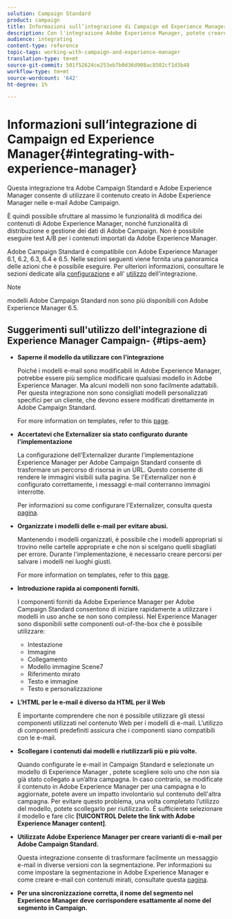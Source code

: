 ```yaml
---
solution: Campaign Standard
product: campaign
title: Informazioni sull’integrazione di Campaign ed Experience Manager
description: Con l'integrazione Adobe Experience Manager, potete creare contenuti direttamente in AEM e usarli successivamente in  Adobe Campaign.
audience: integrating
content-type: reference
topic-tags: working-with-campaign-and-experience-manager
translation-type: tm+mt
source-git-commit: 501f52624ce253eb7b0d36d908ac8502cf1d3b48
workflow-type: tm+mt
source-wordcount: '642'
ht-degree: 1%

---
```



# Informazioni sull’integrazione di Campaign ed Experience Manager{#integrating-with-experience-manager}

Questa integrazione tra  Adobe Campaign Standard e Adobe Experience Manager consente di utilizzare il contenuto creato in Adobe Experience Manager nelle e-mail  Adobe Campaign.

È quindi possibile sfruttare al massimo le funzionalità di modifica dei contenuti di Adobe Experience Manager, nonché  funzionalità di distribuzione e gestione dei dati di Adobe Campaign. Non è possibile eseguire test A/B per i contenuti importati da Adobe Experience Manager.

 Adobe Campaign Standard è compatibile con Adobe Experience Manager 6.1, 6.2, 6.3, 6.4 e 6.5. Nelle sezioni seguenti viene fornita una panoramica delle azioni che è possibile eseguire. Per ulteriori informazioni, consultare le sezioni dedicate alla [configurazione](https://docs.adobe.com/content/help/en/experience-manager-65/administering/integration/campaignstandard.html) e all&#39; [utilizzo](https://docs.adobe.com/content/help/en/experience-manager-65/authoring/aem-adobe-campaign/campaign.html) dell&#39;integrazione.

>[!NOTE]
>
>  modelli Adobe Campaign Standard non sono più disponibili con Adobe Experience Manager 6.5.

## Suggerimenti sull&#39;utilizzo dell&#39;integrazione di Experience Manager Campaign- {#tips-aem}

* **Saperne il modello da utilizzare con l&#39;integrazione**

   Poiché i modelli e-mail sono modificabili in Adobe Experience Manager, potrebbe essere più semplice modificare qualsiasi modello in Adobe Experience Manager. Ma alcuni modelli non sono facilmente adattabili. Per questa integrazione non sono consigliati modelli personalizzati specifici per un cliente, che devono essere modificati direttamente in  Adobe Campaign Standard.

   For more information on templates, refer to this [page](https://docs.adobe.com/content/help/en/experience-manager-65/developing/platform/templates/templates.html).

* **Accertatevi che Externalizer sia stato configurato durante l&#39;implementazione**

   La configurazione dell&#39;Externalizer durante l&#39;implementazione  Experience Manager per  Adobe Campaign Standard consente di trasformare un percorso di risorsa in un URL. Questo consente di rendere le immagini visibili sulla pagina. Se l&#39;Externalizer non è configurato correttamente, i messaggi e-mail conterranno immagini interrotte.

   Per informazioni su come configurare l&#39;Externalizer, consulta questa [pagina](https://docs.adobe.com/content/help/en/experience-manager-65/developing/platform/externalizer.html).

* **Organizzate i modelli delle e-mail per evitare abusi.**

   Mantenendo i modelli organizzati, è possibile che i modelli appropriati si trovino nelle cartelle appropriate e che non si scelgano quelli sbagliati per errore. Durante l&#39;implementazione, è necessario creare percorsi per salvare i modelli nei luoghi giusti.

   For more information on templates, refer to this [page](https://docs.adobe.com/content/help/en/experience-manager-65/developing/platform/templates/templates.html#template-availability).

* **Introduzione rapida ai componenti forniti.**

   I componenti forniti da Adobe Experience Manager per  Adobe Campaign Standard consentono di iniziare rapidamente a utilizzare i modelli in uso anche se non sono complessi.
Nel  Experience Manager sono disponibili sette componenti out-of-the-box che è possibile utilizzare:

   * Intestazione
   * Immagine
   * Collegamento
   * Modello immagine Scene7
   * Riferimento mirato
   * Testo e immagine
   * Testo e personalizzazione

* **L’HTML per le e-mail è diverso da HTML per il Web**

   È importante comprendere che non è possibile utilizzare gli stessi componenti utilizzati nel contenuto Web per i modelli di e-mail. L’utilizzo di componenti predefiniti assicura che i componenti siano compatibili con le e-mail.

* **Scollegare i contenuti dai modelli e riutilizzarli più e più volte.**

   Quando configurate le e-mail in Campaign Standard e selezionate un modello di Experience Manager , potete scegliere solo uno che non sia già stato collegato a un’altra campagna. In caso contrario, se modificate il contenuto in Adobe Experience Manager per una campagna e lo aggiornate, potete avere un impatto involontario sul contenuto dell&#39;altra campagna.
Per evitare questo problema, una volta completato l’utilizzo del modello, potete scollegarlo per riutilizzarlo. È sufficiente selezionare il modello e fare clic **[!UICONTROL Delete the link with Adobe Experience Manager content]**.

* **Utilizzate Adobe Experience Manager per creare varianti di e-mail per  Adobe Campaign Standard.**

   Questa integrazione consente di trasformare facilmente un messaggio e-mail in diverse versioni con la segmentazione.
Per informazioni su come impostare la segmentazione in Adobe Experience Manager e come creare e-mail con contenuti mirati, consultate questa [pagina](https://docs.adobe.com/help/en/experience-manager-65/authoring/aem-adobe-campaign/target-adobe-campaign.html#setting-up-segmentation-in-aem).

* **Per una sincronizzazione corretta, il nome del segmento nel Experience Manager  deve corrispondere esattamente al nome del segmento in Campaign.**